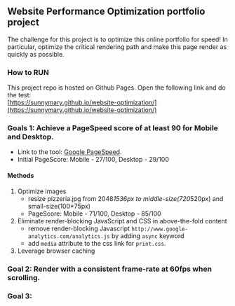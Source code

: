 ## Website Performance Optimization portfolio project

The challenge for this project is to optimize this online portfolio for speed! In particular, optimize the critical rendering path and make this page render as quickly as possible.

### How to RUN
This project repo is hosted on Github Pages. Open the following link and do the test:<br />
[https://sunnymary.github.io/website-optimization/](https://sunnymary.github.io/website-optimization/)

### Goals 1: Achieve a PageSpeed score of at least 90 for Mobile and Desktop.
* Link to the tool: [Google PageSpeed](https://developers.google.com/speed/pagespeed/insights/).
* Initial PageScore: Mobile - 27/100, Desktop - 29/100
#### Methods
1. Optimize images
   * resize pizzeria.jpg from 2048*1536px to middle-size(720*520px) and small-size(100*75px)
   * PageScore: Mobile - 71/100, Desktop - 85/100
2. Eliminate render-blocking JavaScript and CSS in above-the-fold content
   * remove render-blocking Javascript `http://www.google-analytics.com/analytics.js` by adding `async` keyword
   * add `media` attribute to the css link for `print.css`.
3. Leverage browser caching

### Goal 2: Render with a consistent frame-rate at 60fps when scrolling.


### Goal 3:


